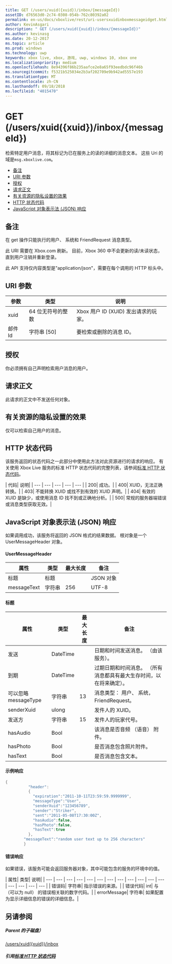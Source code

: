```yaml
---
title: GET (/users/xuid({xuid})/inbox/{messageId})
assetID: d76563d0-2c74-0308-054b-762c80392a02
permalink: en-us/docs/xboxlive/rest/uri-usersxuidinboxmessageidget.html
author: KevinAsgari
description: " GET (/users/xuid({xuid})/inbox/{messageId})"
ms.author: kevinasg
ms.date: 20-12-2017
ms.topic: article
ms.prod: windows
ms.technology: uwp
keywords: xbox live, xbox, 游戏, uwp, windows 10, xbox one
ms.localizationpriority: medium
ms.openlocfilehash: 8e94396f86b235aafce2e8a65f93eedbdc96f46b
ms.sourcegitcommit: f5321b525034e2b3af202709e9b942ad5557e193
ms.translationtype: MT
ms.contentlocale: zh-CN
ms.lasthandoff: 09/18/2018
ms.locfileid: "4015470"
---
```

# <a name="get-usersxuidxuidinboxmessageid"></a>GET (/users/xuid({xuid})/inbox/{messageId})
检索特定用户消息，将其标记为已在服务上的读的详细的消息文本。
这些 Uri 的域是`msg.xboxlive.com`。

  * [备注](#ID4EV)
  * [URI 参数](#ID4EEB)
  * [授权](#ID4ERB)
  * [请求正文](#ID4E3B)
  * [有关资源的隐私设置的效果](#ID4EJC)
  * [HTTP 状态代码](#ID4EUC)
  * [JavaScript 对象表示法 (JSON) 响应](#ID4EUE)

<a id="ID4EV"></a>


## <a name="remarks"></a>备注

在 get 操作只能执行的用户、 系统和 FriendRequest 消息类型。

此 URI 需要在 Xbox.com 刷新。 目前，Xbox 360 中不会更新的读/未读状态，直到用户注销并重新登录。

此 API 支持仅内容类型是"application/json"，需要在每个调用的 HTTP 标头中。

<a id="ID4EEB"></a>


## <a name="uri-parameters"></a>URI 参数

| 参数| 类型| 说明|
| --- | --- | --- |
| xuid | 64 位无符号的整数 | Xbox 用户 ID (XUID) 发出请求的玩家。 |
| 邮件 Id | 字符串 [50] | 要检索或删除的消息 ID。 |

<a id="ID4ERB"></a>


## <a name="authorization"></a>授权

你必须拥有自己声明检索用户消息的用户。

<a id="ID4E3B"></a>


## <a name="request-body"></a>请求正文

此请求的正文中不发送任何对象。

<a id="ID4EJC"></a>


## <a name="effect-of-privacy-settings-on-resource"></a>有关资源的隐私设置的效果

仅可以检索自己用户的消息。

<a id="ID4EUC"></a>


## <a name="http-status-codes"></a>HTTP 状态代码

该服务返回的状态代码之一此部分中使用此方法对此资源进行的请求的响应。 有关使用 Xbox Live 服务的标准 HTTP 状态代码的完整列表，请参阅[标准 HTTP 状态代码](../../additional/httpstatuscodes.md)。

| 代码| 说明|
| --- | --- | --- | --- | --- |
| 200| 成功。|
| 400| XUID，无法正确转换。|
| 403| 不能转换 XUID 或找不到有效的 XUID 声明。|
| 404| 有效的 XUID 是缺少，或使用消息 ID 找不到或正确地分析。|
| 500| 常规的服务器端错误或消息类型获取无效。|

<a id="ID4EUE"></a>


## <a name="javascript-object-notation-json-response"></a>JavaScript 对象表示法 (JSON) 响应

如果调用成功，该服务将返回的 JSON 格式的结果数据。 根对象是一个 UserMessageHeader 对象。

#### <a name="usermessageheader"></a>UserMessageHeader

| 属性| 类型| 最大长度| 备注|
| --- | --- | --- | --- |
| 标题| 标题|  | JSON 对象|
| messageText| 字符串| 256| UTF-8|

#### <a name="header"></a>标题

| 属性| 类型| 最大长度| 备注|
| --- | --- | --- | --- |
| 发送| DateTime|  | 日期和时间发送消息。 （由该服务）。|
| 到期| DateTime|  | 过期日期和时间消息。 （所有消息都具有最大生存时间，以在将来确定）。|
| 可以忽略 messageType| 字符串| 13| 消息类型： 用户、 系统，FriendRequest。|
| senderXuid| ulong|  | 发件人的 XUID。|
| 发送方| 字符串| 15| 发件人的玩家代号。|
| hasAudio| Bool|  | 该消息是否音频 （语音） 附件。|
| hasPhoto| Bool|  | 是否消息包含照片附件。|
| hasText| Bool|  | 是否消息包含文本。|

#### <a name="sample-response"></a>示例响应

```cpp
{
          "header":
          {
            "expiration":"2011-10-11T23:59:59.9999999",
            "messageType":"User",
            "senderXuid":"123456789",
            "sender":"Striker",
            "sent":"2011-05-08T17:30:00Z",
            "hasAudio":false,
            "hasPhoto":false,
            "hasText":true
          },
        "messageText":"random user text up to 256 characters"
        }

```

#### <a name="error-response"></a>错误响应

如果错误，该服务可能会返回服务器对象，其中可能包含的服务的环境中的值。

| 属性| 类型| 说明|
| --- | --- | --- | --- | --- | --- | --- | --- | --- | --- | --- | --- | --- | --- | --- | --- |
| 错误码| 字符串| 指示错误的来源。|
| 错误代码| int| 与 （可以为 null） 的错误相关联的数字代码。|
| errorMessage| 字符串| 如果配置为显示详细信息的错误的详细信息。|

<a id="ID4E3DAC"></a>


## <a name="see-also"></a>另请参阅

<a id="ID4E5DAC"></a>


##### <a name="parent"></a>Parent 的子磁盘）  

[/users/xuid({xuid})/inbox](uri-usersxuidinbox.md)


<a id="ID4EMEAC"></a>


##### <a name="reference--standard-http-status-codesadditionalhttpstatuscodesmd"></a>引用[标准 HTTP 状态代码](../../additional/httpstatuscodes.md)

